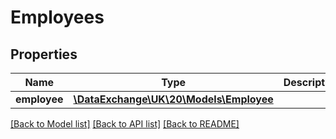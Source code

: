 # Employees

## Properties
Name | Type | Description | Notes
------------ | ------------- | ------------- | -------------
**employee** | [**\DataExchange\UK\20\Models\Employee**](Employee.md) |  | [optional] 

[[Back to Model list]](../README.md#documentation-for-models) [[Back to API list]](../README.md#documentation-for-api-endpoints) [[Back to README]](../README.md)


